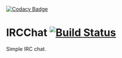 [![Codacy Badge](https://api.codacy.com/project/badge/Grade/186524ef5d1f4268b3cf16e4fc135c5a)](https://app.codacy.com/app/Akitoshi/IRCChat?utm_source=github.com&utm_medium=referral&utm_content=MandelV/IRCChat&utm_campaign=Badge_Grade_Settings)
# IRCChat [![Build Status](https://travis-ci.com/MandelV/IRCChat.svg?branch=develop)](https://travis-ci.com/MandelV/IRCChat)
Simple IRC chat.
